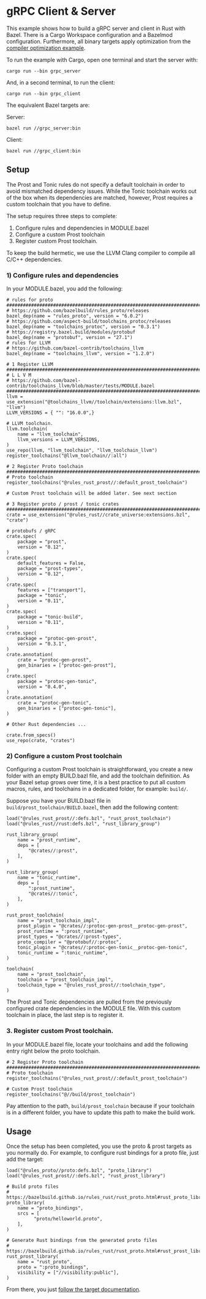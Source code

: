 # gRPC Client & Server

This example shows how to build a gRPC server and client in Rust with Bazel.
There is a Cargo Workspace configuration and a Bazelmod configuration. Furthermore,
all binary targets apply optimization from the [compiler optimization example](../03-comp-opt).

To run the example with Cargo, open one terminal and start the server with:

`
cargo run --bin grpc_server
`

And, in a second terminal, to run the client:

`
cargo run --bin grpc_client
`

The equivalent Bazel targets are:

Server:

`bazel run //grpc_server:bin`

Client:

`bazel run //grpc_client:bin`

## Setup

The Prost and Tonic rules do not specify a default toolchain in order to avoid mismatched dependency issues.
While the Tonic toolchain works out of the box when its dependencies are matched, however,
Prost requires a custom toolchain that you have to define.

The setup requires three steps to complete:
1. Configure rules and dependencies in MODULE.bazel
2. Configure a custom Prost toolchain
3. Register custom Prost toolchain.

To keep the build hermetic, we use the LLVM Clang compiler to compile all C/C++ dependencies.

### 1) Configure rules and dependencies

In your MODULE.bazel, you add the following:

```starlark
# rules for proto
###############################################################################
# https://github.com/bazelbuild/rules_proto/releases
bazel_dep(name = "rules_proto", version = "6.0.2")
# https://github.com/aspect-build/toolchains_protoc/releases
bazel_dep(name = "toolchains_protoc", version = "0.3.1")
# https://registry.bazel.build/modules/protobuf
bazel_dep(name = "protobuf", version = "27.1")
# rules for LLVM
# https://github.com/bazel-contrib/toolchains_llvm
bazel_dep(name = "toolchains_llvm", version = "1.2.0")

# 1 Register LLVM
###############################################################################
# L L V M
# https://github.com/bazel-contrib/toolchains_llvm/blob/master/tests/MODULE.bazel
###############################################################################
llvm = use_extension("@toolchains_llvm//toolchain/extensions:llvm.bzl", "llvm")
LLVM_VERSIONS = { "": "16.0.0",}

# LLVM toolchain.
llvm.toolchain(
    name = "llvm_toolchain",
    llvm_versions = LLVM_VERSIONS,
)
use_repo(llvm, "llvm_toolchain", "llvm_toolchain_llvm")
register_toolchains("@llvm_toolchain//:all")

# 2 Register Proto toolchain
###############################################################################
# Proto toolchain
register_toolchains("@rules_rust_prost//:default_prost_toolchain")

# Custom Prost toolchain will be added later. See next section

# 3 Register proto / prost / tonic crates
###############################################################################
crate = use_extension("@rules_rust//crate_universe:extensions.bzl", "crate")

# protobufs / gRPC
crate.spec(
    package = "prost",
    version = "0.12",
)
crate.spec(
    default_features = False,
    package = "prost-types",
    version = "0.12",
)
crate.spec(
    features = ["transport"],
    package = "tonic",
    version = "0.11",
)
crate.spec(
    package = "tonic-build",
    version = "0.11",
)
crate.spec(
    package = "protoc-gen-prost",
    version = "0.3.1",
)
crate.annotation(
    crate = "protoc-gen-prost",
    gen_binaries = ["protoc-gen-prost"],
)
crate.spec(
    package = "protoc-gen-tonic",
    version = "0.4.0",
)
crate.annotation(
    crate = "protoc-gen-tonic",
    gen_binaries = ["protoc-gen-tonic"],
)

# Other Rust dependencies ...

crate.from_specs()
use_repo(crate, "crates")
```

### 2) Configure a custom Prost toolchain

Configuring a custom Prost toolchain is straightforward, you create a new folder with an empty BUILD.bazl file, and add
the toolchain definition.
As your Bazel setup grows over time, it is a best practice to put all custom macros, rules, and toolchains in a
dedicated folder, for example: `build/`.

Suppose you have your BUILD.bazl file in `build/prost_toolchain/BUILD.bazel`, then add the following content:

```starlark
load("@rules_rust_prost//:defs.bzl", "rust_prost_toolchain")
load("@rules_rust//rust:defs.bzl", "rust_library_group")

rust_library_group(
    name = "prost_runtime",
    deps = [
        "@crates//:prost",
    ],
)

rust_library_group(
    name = "tonic_runtime",
    deps = [
        ":prost_runtime",
        "@crates//:tonic",
    ],
)

rust_prost_toolchain(
    name = "prost_toolchain_impl",
    prost_plugin = "@crates//:protoc-gen-prost__protoc-gen-prost",
    prost_runtime = ":prost_runtime",
    prost_types = "@crates//:prost-types",
    proto_compiler = "@protobuf//:protoc",
    tonic_plugin = "@crates//:protoc-gen-tonic__protoc-gen-tonic",
    tonic_runtime = ":tonic_runtime",
)

toolchain(
    name = "prost_toolchain",
    toolchain = "prost_toolchain_impl",
    toolchain_type = "@rules_rust_prost//:toolchain_type",
)
```

The Prost and Tonic dependencies are pulled from the previously configured
crate dependencies in the MODULE file. With this custom toolchain in place, the last step is to register it.

### 3. Register custom Prost toolchain.

In your MODULE.bazel file, locate your toolchains and add the following entry right below the proto toolchain.

```starlark
# 2 Register Proto toolchain
###############################################################################
# Proto toolchain
register_toolchains("@rules_rust_prost//:default_prost_toolchain")

# Custom Prost toolchain
register_toolchains("@//build/prost_toolchain")
```

Pay attention to the path, `build/prost_toolchain` because if your toolchain
is in a different folder, you have to update this path to make the build work.

## Usage

Once the setup has been completed, you use the proto & prost targets as you normally do. For example, to configure rust
bindings for a proto file, just add the target:

```starlark
load("@rules_proto//proto:defs.bzl", "proto_library")
load("@rules_rust_prost//:defs.bzl", "rust_prost_library")

# Build proto files
# https://bazelbuild.github.io/rules_rust/rust_proto.html#rust_proto_library
proto_library(
    name = "proto_bindings",
    srcs = [
          "proto/helloworld.proto",
    ],
)

# Generate Rust bindings from the generated proto files
# https://bazelbuild.github.io/rules_rust/rust_proto.html#rust_prost_library
rust_prost_library(
    name = "rust_proto",
    proto = ":proto_bindings",
    visibility = ["//visibility:public"],
)
```

From there, you
just [follow the target documentation](https://bazelbuild.github.io/rules_rust/rust_proto.html#rust_proto_library).
